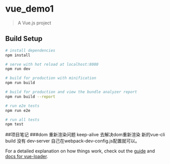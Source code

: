 # vue_demo1

> A Vue.js project

## Build Setup

``` bash
# install dependencies
npm install

# serve with hot reload at localhost:8080
npm run dev

# build for production with minification
npm run build

# build for production and view the bundle analyzer report
npm run build --report

# run e2e tests
npm run e2e

# run all tests
npm test
```
##项目笔记
  ###dom 重新渲染问题
    keep-alive 去解决dom重新渲染
    新的vue-cli build 没有 dev-server 自己在webpack-dev-config.js配置就可以。
    
    
For a detailed explanation on how things work, check out the [guide](http://vuejs-templates.github.io/webpack/) and [docs for vue-loader](http://vuejs.github.io/vue-loader).
